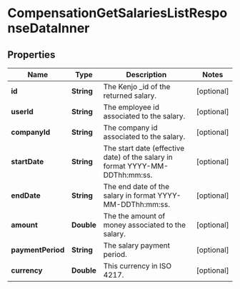 

# CompensationGetSalariesListResponseDataInner


## Properties

| Name | Type | Description | Notes |
|------------ | ------------- | ------------- | -------------|
|**id** | **String** | The Kenjo _id of the returned salary. |  [optional] |
|**userId** | **String** | The employee id associated to the salary. |  [optional] |
|**companyId** | **String** | The company id associated to the salary. |  [optional] |
|**startDate** | **String** | The start date (effective date) of the salary in format YYYY-MM-DDThh:mm:ss. |  [optional] |
|**endDate** | **String** | The end date of the salary in format YYYY-MM-DDThh:mm:ss. |  [optional] |
|**amount** | **Double** | The the amount of money associated to the salary. |  [optional] |
|**paymentPeriod** | **String** | The salary payment period. |  [optional] |
|**currency** | **Double** | This currency in ISO 4217. |  [optional] |



